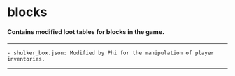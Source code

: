 # blocks
#### Contains modified loot tables for blocks in the game.

---

    - shulker_box.json: Modified by Phi for the manipulation of player inventories.

---

